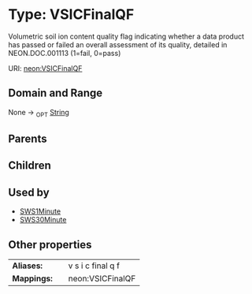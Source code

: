 
# Type: VSICFinalQF


Volumetric soil ion content quality flag indicating whether a data product has passed or failed an overall assessment of its quality, detailed in NEON.DOC.001113 (1=fail, 0=pass)

URI: [neon:VSICFinalQF](https://data.neonscience.org/VSICFinalQF)


## Domain and Range

None ->  <sub>OPT</sub> [String](types/String.md)

## Parents


## Children


## Used by

 * [SWS1Minute](SWS1Minute.md)
 * [SWS30Minute](SWS30Minute.md)

## Other properties

|  |  |  |
| --- | --- | --- |
| **Aliases:** | | v s i c final q f |
| **Mappings:** | | neon:VSICFinalQF |

